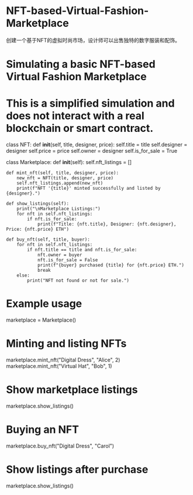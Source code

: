 # NFT-based-Virtual-Fashion-Marketplace
创建一个基于NFT的虚拟时尚市场，设计师可以出售独特的数字服装和配饰。
# Simulating a basic NFT-based Virtual Fashion Marketplace

# This is a simplified simulation and does not interact with a real blockchain or smart contract.

class NFT:
    def __init__(self, title, designer, price):
        self.title = title
        self.designer = designer
        self.price = price
        self.owner = designer
        self.is_for_sale = True

class Marketplace:
    def __init__(self):
        self.nft_listings = []

    def mint_nft(self, title, designer, price):
        new_nft = NFT(title, designer, price)
        self.nft_listings.append(new_nft)
        print(f"NFT '{title}' minted successfully and listed by {designer}.")

    def show_listings(self):
        print("\nMarketplace Listings:")
        for nft in self.nft_listings:
            if nft.is_for_sale:
                print(f"Title: {nft.title}, Designer: {nft.designer}, Price: {nft.price} ETH")

    def buy_nft(self, title, buyer):
        for nft in self.nft_listings:
            if nft.title == title and nft.is_for_sale:
                nft.owner = buyer
                nft.is_for_sale = False
                print(f"{buyer} purchased {title} for {nft.price} ETH.")
                break
        else:
            print("NFT not found or not for sale.")

# Example usage
marketplace = Marketplace()

# Minting and listing NFTs
marketplace.mint_nft("Digital Dress", "Alice", 2)
marketplace.mint_nft("Virtual Hat", "Bob", 1)

# Show marketplace listings
marketplace.show_listings()

# Buying an NFT
marketplace.buy_nft("Digital Dress", "Carol")

# Show listings after purchase
marketplace.show_listings()
